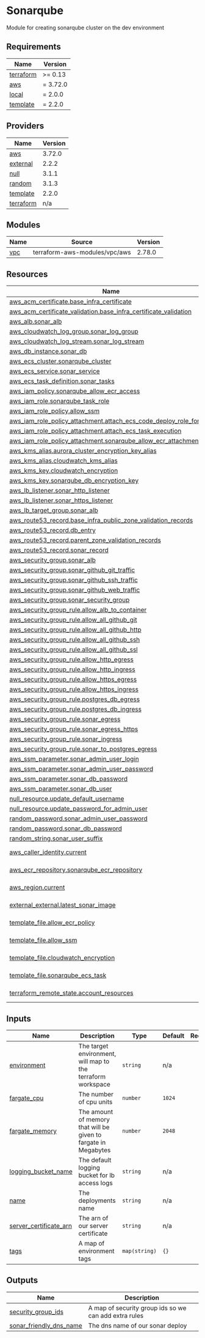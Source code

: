 # Sonarqube

Module for creating sonarqube cluster on the dev environment

<!-- BEGIN_TF_DOCS -->
## Requirements

| Name | Version |
|------|---------|
| <a name="requirement_terraform"></a> [terraform](#requirement\_terraform) | >= 0.13 |
| <a name="requirement_aws"></a> [aws](#requirement\_aws) | = 3.72.0 |
| <a name="requirement_local"></a> [local](#requirement\_local) | = 2.0.0 |
| <a name="requirement_template"></a> [template](#requirement\_template) | = 2.2.0 |

## Providers

| Name | Version |
|------|---------|
| <a name="provider_aws"></a> [aws](#provider\_aws) | 3.72.0 |
| <a name="provider_external"></a> [external](#provider\_external) | 2.2.2 |
| <a name="provider_null"></a> [null](#provider\_null) | 3.1.1 |
| <a name="provider_random"></a> [random](#provider\_random) | 3.1.3 |
| <a name="provider_template"></a> [template](#provider\_template) | 2.2.0 |
| <a name="provider_terraform"></a> [terraform](#provider\_terraform) | n/a |

## Modules

| Name | Source | Version |
|------|--------|---------|
| <a name="module_vpc"></a> [vpc](#module\_vpc) | terraform-aws-modules/vpc/aws | 2.78.0 |

## Resources

| Name | Type |
|------|------|
| [aws_acm_certificate.base_infra_certificate](https://registry.terraform.io/providers/hashicorp/aws/3.72.0/docs/resources/acm_certificate) | resource |
| [aws_acm_certificate_validation.base_infra_certificate_validation](https://registry.terraform.io/providers/hashicorp/aws/3.72.0/docs/resources/acm_certificate_validation) | resource |
| [aws_alb.sonar_alb](https://registry.terraform.io/providers/hashicorp/aws/3.72.0/docs/resources/alb) | resource |
| [aws_cloudwatch_log_group.sonar_log_group](https://registry.terraform.io/providers/hashicorp/aws/3.72.0/docs/resources/cloudwatch_log_group) | resource |
| [aws_cloudwatch_log_stream.sonar_log_stream](https://registry.terraform.io/providers/hashicorp/aws/3.72.0/docs/resources/cloudwatch_log_stream) | resource |
| [aws_db_instance.sonar_db](https://registry.terraform.io/providers/hashicorp/aws/3.72.0/docs/resources/db_instance) | resource |
| [aws_ecs_cluster.sonarqube_cluster](https://registry.terraform.io/providers/hashicorp/aws/3.72.0/docs/resources/ecs_cluster) | resource |
| [aws_ecs_service.sonar_service](https://registry.terraform.io/providers/hashicorp/aws/3.72.0/docs/resources/ecs_service) | resource |
| [aws_ecs_task_definition.sonar_tasks](https://registry.terraform.io/providers/hashicorp/aws/3.72.0/docs/resources/ecs_task_definition) | resource |
| [aws_iam_policy.sonarqube_allow_ecr_access](https://registry.terraform.io/providers/hashicorp/aws/3.72.0/docs/resources/iam_policy) | resource |
| [aws_iam_role.sonarqube_task_role](https://registry.terraform.io/providers/hashicorp/aws/3.72.0/docs/resources/iam_role) | resource |
| [aws_iam_role_policy.allow_ssm](https://registry.terraform.io/providers/hashicorp/aws/3.72.0/docs/resources/iam_role_policy) | resource |
| [aws_iam_role_policy_attachment.attach_ecs_code_deploy_role_for_ecs](https://registry.terraform.io/providers/hashicorp/aws/3.72.0/docs/resources/iam_role_policy_attachment) | resource |
| [aws_iam_role_policy_attachment.attach_ecs_task_execution](https://registry.terraform.io/providers/hashicorp/aws/3.72.0/docs/resources/iam_role_policy_attachment) | resource |
| [aws_iam_role_policy_attachment.sonarqube_allow_ecr_attachment](https://registry.terraform.io/providers/hashicorp/aws/3.72.0/docs/resources/iam_role_policy_attachment) | resource |
| [aws_kms_alias.aurora_cluster_encryption_key_alias](https://registry.terraform.io/providers/hashicorp/aws/3.72.0/docs/resources/kms_alias) | resource |
| [aws_kms_alias.cloudwatch_kms_alias](https://registry.terraform.io/providers/hashicorp/aws/3.72.0/docs/resources/kms_alias) | resource |
| [aws_kms_key.cloudwatch_encryption](https://registry.terraform.io/providers/hashicorp/aws/3.72.0/docs/resources/kms_key) | resource |
| [aws_kms_key.sonarqube_db_encryption_key](https://registry.terraform.io/providers/hashicorp/aws/3.72.0/docs/resources/kms_key) | resource |
| [aws_lb_listener.sonar_http_listener](https://registry.terraform.io/providers/hashicorp/aws/3.72.0/docs/resources/lb_listener) | resource |
| [aws_lb_listener.sonar_https_listener](https://registry.terraform.io/providers/hashicorp/aws/3.72.0/docs/resources/lb_listener) | resource |
| [aws_lb_target_group.sonar_alb](https://registry.terraform.io/providers/hashicorp/aws/3.72.0/docs/resources/lb_target_group) | resource |
| [aws_route53_record.base_infra_public_zone_validation_records](https://registry.terraform.io/providers/hashicorp/aws/3.72.0/docs/resources/route53_record) | resource |
| [aws_route53_record.db_entry](https://registry.terraform.io/providers/hashicorp/aws/3.72.0/docs/resources/route53_record) | resource |
| [aws_route53_record.parent_zone_validation_records](https://registry.terraform.io/providers/hashicorp/aws/3.72.0/docs/resources/route53_record) | resource |
| [aws_route53_record.sonar_record](https://registry.terraform.io/providers/hashicorp/aws/3.72.0/docs/resources/route53_record) | resource |
| [aws_security_group.sonar_alb](https://registry.terraform.io/providers/hashicorp/aws/3.72.0/docs/resources/security_group) | resource |
| [aws_security_group.sonar_github_git_traffic](https://registry.terraform.io/providers/hashicorp/aws/3.72.0/docs/resources/security_group) | resource |
| [aws_security_group.sonar_github_ssh_traffic](https://registry.terraform.io/providers/hashicorp/aws/3.72.0/docs/resources/security_group) | resource |
| [aws_security_group.sonar_github_web_traffic](https://registry.terraform.io/providers/hashicorp/aws/3.72.0/docs/resources/security_group) | resource |
| [aws_security_group.sonar_security_group](https://registry.terraform.io/providers/hashicorp/aws/3.72.0/docs/resources/security_group) | resource |
| [aws_security_group_rule.allow_alb_to_container](https://registry.terraform.io/providers/hashicorp/aws/3.72.0/docs/resources/security_group_rule) | resource |
| [aws_security_group_rule.allow_all_github_git](https://registry.terraform.io/providers/hashicorp/aws/3.72.0/docs/resources/security_group_rule) | resource |
| [aws_security_group_rule.allow_all_github_http](https://registry.terraform.io/providers/hashicorp/aws/3.72.0/docs/resources/security_group_rule) | resource |
| [aws_security_group_rule.allow_all_github_ssh](https://registry.terraform.io/providers/hashicorp/aws/3.72.0/docs/resources/security_group_rule) | resource |
| [aws_security_group_rule.allow_all_github_ssl](https://registry.terraform.io/providers/hashicorp/aws/3.72.0/docs/resources/security_group_rule) | resource |
| [aws_security_group_rule.allow_http_egress](https://registry.terraform.io/providers/hashicorp/aws/3.72.0/docs/resources/security_group_rule) | resource |
| [aws_security_group_rule.allow_http_ingress](https://registry.terraform.io/providers/hashicorp/aws/3.72.0/docs/resources/security_group_rule) | resource |
| [aws_security_group_rule.allow_https_egress](https://registry.terraform.io/providers/hashicorp/aws/3.72.0/docs/resources/security_group_rule) | resource |
| [aws_security_group_rule.allow_https_ingress](https://registry.terraform.io/providers/hashicorp/aws/3.72.0/docs/resources/security_group_rule) | resource |
| [aws_security_group_rule.postgres_db_egress](https://registry.terraform.io/providers/hashicorp/aws/3.72.0/docs/resources/security_group_rule) | resource |
| [aws_security_group_rule.postgres_db_ingress](https://registry.terraform.io/providers/hashicorp/aws/3.72.0/docs/resources/security_group_rule) | resource |
| [aws_security_group_rule.sonar_egress](https://registry.terraform.io/providers/hashicorp/aws/3.72.0/docs/resources/security_group_rule) | resource |
| [aws_security_group_rule.sonar_egress_https](https://registry.terraform.io/providers/hashicorp/aws/3.72.0/docs/resources/security_group_rule) | resource |
| [aws_security_group_rule.sonar_ingress](https://registry.terraform.io/providers/hashicorp/aws/3.72.0/docs/resources/security_group_rule) | resource |
| [aws_security_group_rule.sonar_to_postgres_egress](https://registry.terraform.io/providers/hashicorp/aws/3.72.0/docs/resources/security_group_rule) | resource |
| [aws_ssm_parameter.sonar_admin_user_login](https://registry.terraform.io/providers/hashicorp/aws/3.72.0/docs/resources/ssm_parameter) | resource |
| [aws_ssm_parameter.sonar_admin_user_password](https://registry.terraform.io/providers/hashicorp/aws/3.72.0/docs/resources/ssm_parameter) | resource |
| [aws_ssm_parameter.sonar_db_password](https://registry.terraform.io/providers/hashicorp/aws/3.72.0/docs/resources/ssm_parameter) | resource |
| [aws_ssm_parameter.sonar_db_user](https://registry.terraform.io/providers/hashicorp/aws/3.72.0/docs/resources/ssm_parameter) | resource |
| [null_resource.update_default_username](https://registry.terraform.io/providers/hashicorp/null/latest/docs/resources/resource) | resource |
| [null_resource.update_password_for_admin_user](https://registry.terraform.io/providers/hashicorp/null/latest/docs/resources/resource) | resource |
| [random_password.sonar_admin_user_password](https://registry.terraform.io/providers/hashicorp/random/latest/docs/resources/password) | resource |
| [random_password.sonar_db_password](https://registry.terraform.io/providers/hashicorp/random/latest/docs/resources/password) | resource |
| [random_string.sonar_user_suffix](https://registry.terraform.io/providers/hashicorp/random/latest/docs/resources/string) | resource |
| [aws_caller_identity.current](https://registry.terraform.io/providers/hashicorp/aws/3.72.0/docs/data-sources/caller_identity) | data source |
| [aws_ecr_repository.sonarqube_ecr_repository](https://registry.terraform.io/providers/hashicorp/aws/3.72.0/docs/data-sources/ecr_repository) | data source |
| [aws_region.current](https://registry.terraform.io/providers/hashicorp/aws/3.72.0/docs/data-sources/region) | data source |
| [external_external.latest_sonar_image](https://registry.terraform.io/providers/hashicorp/external/latest/docs/data-sources/external) | data source |
| [template_file.allow_ecr_policy](https://registry.terraform.io/providers/hashicorp/template/2.2.0/docs/data-sources/file) | data source |
| [template_file.allow_ssm](https://registry.terraform.io/providers/hashicorp/template/2.2.0/docs/data-sources/file) | data source |
| [template_file.cloudwatch_encryption](https://registry.terraform.io/providers/hashicorp/template/2.2.0/docs/data-sources/file) | data source |
| [template_file.sonarqube_ecs_task](https://registry.terraform.io/providers/hashicorp/template/2.2.0/docs/data-sources/file) | data source |
| [terraform_remote_state.account_resources](https://registry.terraform.io/providers/hashicorp/terraform/latest/docs/data-sources/remote_state) | data source |

## Inputs

| Name | Description | Type | Default | Required |
|------|-------------|------|---------|:--------:|
| <a name="input_environment"></a> [environment](#input\_environment) | The target environment, will map to the terraform workspace | `string` | n/a | yes |
| <a name="input_fargate_cpu"></a> [fargate\_cpu](#input\_fargate\_cpu) | The number of cpu units | `number` | `1024` | no |
| <a name="input_fargate_memory"></a> [fargate\_memory](#input\_fargate\_memory) | The amount of memory that will be given to fargate in Megabytes | `number` | `2048` | no |
| <a name="input_logging_bucket_name"></a> [logging\_bucket\_name](#input\_logging\_bucket\_name) | The default logging bucket for lb access logs | `string` | n/a | yes |
| <a name="input_name"></a> [name](#input\_name) | The deployments name | `string` | n/a | yes |
| <a name="input_server_certificate_arn"></a> [server\_certificate\_arn](#input\_server\_certificate\_arn) | The arn of our server certificate | `string` | n/a | yes |
| <a name="input_tags"></a> [tags](#input\_tags) | A map of environment tags | `map(string)` | `{}` | no |

## Outputs

| Name | Description |
|------|-------------|
| <a name="output_security_group_ids"></a> [security\_group\_ids](#output\_security\_group\_ids) | A map of security group ids so we can add extra rules |
| <a name="output_sonar_friendly_dns_name"></a> [sonar\_friendly\_dns\_name](#output\_sonar\_friendly\_dns\_name) | The dns name of our sonar deploy |
<!-- END_TF_DOCS -->
